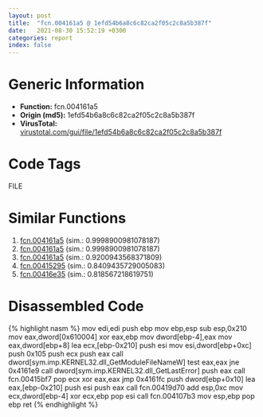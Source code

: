 ```yaml
---
layout: post
title:  "fcn.004161a5 @ 1efd54b6a8c6c82ca2f05c2c8a5b387f"
date:   2021-08-30 15:52:19 +0300
categories: report
index: false
---
```


# Generic Information
- **Function:** fcn.004161a5
- **Origin (md5):** 1efd54b6a8c6c82ca2f05c2c8a5b387f
- **VirusTotal:** [virustotal.com/gui/file/1efd54b6a8c6c82ca2f05c2c8a5b387f][virustotal_ref]

# Code Tags
<span class="tag" id="FILE">FILE</span>


# Similar Functions

1. [fcn.004161a5][similar_1_ref] (sim.: 0.9998900981078187)
2. [fcn.004161a5][similar_2_ref] (sim.: 0.9998900981078187)
3. [fcn.004161a5][similar_3_ref] (sim.: 0.9200943568371809)
4. [fcn.00415295][similar_4_ref] (sim.: 0.8409435729005083)
5. [fcn.00416e35][similar_5_ref] (sim.: 0.818567218619751)


# Disassembled Code

{% highlight nasm %}
mov edi,edi
push ebp
mov ebp,esp
sub esp,0x210
mov eax,dword[0x610004]
xor eax,ebp
mov dword[ebp-4],eax
mov eax,dword[ebp+8]
lea ecx,[ebp-0x210]
push esi
mov esi,dword[ebp+0xc]
push 0x105
push ecx
push eax
call dword[sym.imp.KERNEL32.dll_GetModuleFileNameW]
test eax,eax
jne 0x4161e9
call dword[sym.imp.KERNEL32.dll_GetLastError]
push eax
call fcn.00415bf7
pop ecx
xor eax,eax
jmp 0x4161fc
push dword[ebp+0x10]
lea eax,[ebp-0x210]
push esi
push eax
call fcn.00419d70
add esp,0xc
mov ecx,dword[ebp-4]
xor ecx,ebp
pop esi
call fcn.004107b3
mov esp,ebp
pop ebp
ret 
{% endhighlight %}


[similar_1_ref]: /report/fcn.004161a5@e71d3562ad1716eb3653036c0b2af0b5
[similar_2_ref]: /report/fcn.004161a5@26a70557d762e2486c462d7a5a1deee4
[similar_3_ref]: /report/fcn.004161a5@33755acdcc496b7cf141bfd1caed6919
[similar_4_ref]: /report/fcn.00415295@aa974dc5fff056e4382e61f8a2699e58
[similar_5_ref]: /report/fcn.00416e35@5a99618b63178d7a221552fe962992e3
[virustotal_ref]: https://www.virustotal.com/gui/file/1efd54b6a8c6c82ca2f05c2c8a5b387f